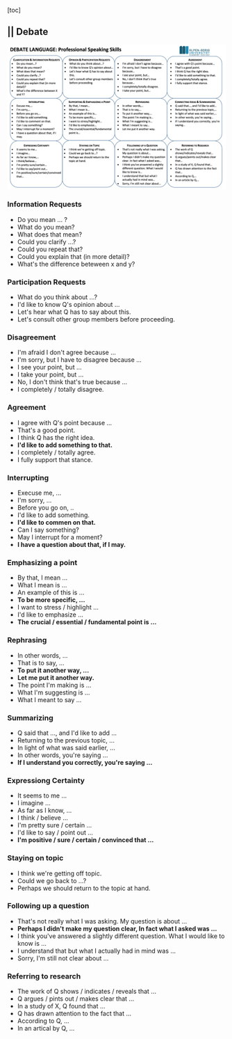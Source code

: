 [toc]



## || Debate

![image-20220210152746159](../img/english/meeting.png)

### Information Requests

- Do you mean ... ?
- What do you mean?
- What does that mean?
- Could you clarify ...?
- Could you repeat that?
- Could you explain that (in more detail)?
- What's the difference beteween x and y?



### Participation Requests

- What do you think about ...?
- I'd like to know Q's opinion about ...
- Let's hear what Q has to say about this.
- Let's consult other group members before proceeding.



### Disagreement

- I'm afraid I don't agree because ...
- I'm sorry, but I have to disagree because ...
- I see your point, but ...
- I take your point, but ...
- No, I don't think that's true because ...
- I completely / totally disagree. 



### Agreement

- I agree with Q's point because ...
- That's a good point.
- I think Q has the right idea.
- **I'd like to add something to that.**
- I completely / totally agree.
- I fully support that stance. 



### Interrupting

- Execuse me, ...
- I'm sorry, ...
- Before you go on, ..
- I'd like to add something.
- **I'd like to commen on that.**
- Can I say something?
- May I interrupt for a moment?
- **I have a question about that, if I may.**



### Emphasizing a point

- By that, I mean ...
- What I mean is ...
- An example of this is ...
- **To be more specific, ...**
- I want to stress / highlight ...
- I'd like to emphasize ...
- **The crucial / essential / fundamental point is ...**



### Rephrasing

- In other words, ...
- That is to say, ...
- **To put it another way, ...**
- **Let me put it another way.**
- The point I'm making is ...
- What I'm suggesting is ...
- What I meant to say ...



### Summarizing

- Q said that ..., and I'd like to add ...
- Returning to the previous topic, ...
- In light of what was said earlier, ...
- In other words, you're saying ...
- **If I understand you correctly, you're saying ...**



### Expressiong Certainty

- It seems to me ...
- I imagine ...
- As far as I know, ...
- I think / believe ...
- I'm pretty sure / certain ...
- I'd like to say / point out ...
- **I'm positive / sure / certain / convinced that ...**



### Staying on topic

- I think we're getting off topic. 
- Could we go back to ...?
- Perhaps we should return to the topic at hand. 



### Following up a question

- That's not really what I was asking. My question is about ...
- **Perhaps I didn't make my question clear, In fact what I asked was ...**
- I think you've answered a slightly different question. What I would like to know is ...
- I understand that but what I actually had in mind was ...
- Sorry, I'm still not clear about ...



### Referring to research

- The work of Q shows / indicates / reveals that ...
- Q argues / pints out / makes clear that ...
- In a study of X, Q found that ...
- Q has drawn attention to the fact that ...
- According to Q, ...
- In an artical by Q, ...



